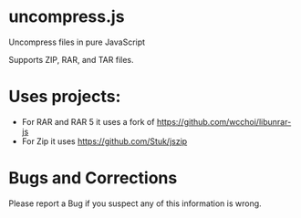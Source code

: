 # uncompress.js
Uncompress files in pure JavaScript

Supports ZIP, RAR, and TAR files.

# Uses projects:
* For RAR and RAR 5 it uses a fork of https://github.com/wcchoi/libunrar-js
* For Zip it uses https://github.com/Stuk/jszip

# Bugs and Corrections
Please report a Bug if you suspect any of this information is wrong.
